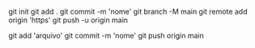 git init 
git add . 
git commit -m 'nome'
git branch -M main 
git remote add origin 'https'
git push -u origin main 



git add 'arquivo'
git commit -m 'nome'
git push origin main 

